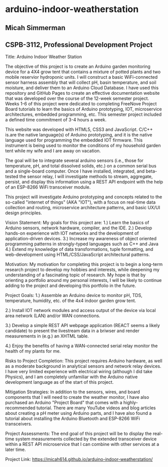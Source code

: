 # arduino-indoor-weatherstation

<h2>Micah Simmerman</h2>

<h2>CSPB-3112, Professional Development Project</h2>

Title: Arduino Indoor Weather Station 

The objective of this project is to create an Arduino garden monitoring device for a 4X4 grow tent that contains a mixture of potted plants and two mobile reservior hydroponic units. I will construct a basic WiFi-connected sensor harness assembly that will collect pH, basin temperature, and soil moisture, and deliver them to an Arduino Cloud Database. I have used this repository and GitHub Pages to create an effective documentation website that was developed over the course of the 12-week semester project. Weeks 1-6 of this project were dedicated to completing FreeNove Project Board tutorials to learn the basics of Arduino prototyping, IOT, microservice architectures, embedded programming, etc. This semester project included a defined time commitment of 3-4 hours a week.

This website was developed with HTML5, CSS3 and JavaScript. C/C++ is.are the native language(s) of Arduino prototyping, and it is the native language used for programming the embedded IOT firmware. This instrument is being used to monitor the conditions of my household garden tent while my wife and I are away on vacation.

The goal will be to integrate several arduino sensors (i.e., those for temperature, pH, and total dissolved solids, etc.) on a common serial bus and a single-board computer. Once I have installed, integrated, and beta-tested the sensor relay, I will investigate methods to stream, aggregate, persist, and display this information using a REST API endpoint with the help of an ESP-8266 WiFi transceiver module. 

This project will investigate Arduino prototyping and concepts related to the so-called "internet of things" (AKA "IOT"), with a focus on real-time data collection and routing, microservice architecture patterns, and basic UX/UI design principles. 

Vision Statement: My goals for this project are: 1.) Learn the basics of Arduino sensors, network hardware, compiler, and the IDE. 2.) Develop hands-on experience with IOT networks and the development of application-driven devices. 3.) Increase my awareness of object oriented programming patterns in strongly-typed languages such as C++ and Java 4.) Extend my knowledge of data transformations, tuple formatting, and web-development using HTML/CSS/JavaScript architectural patterns.

Motivation: My motivation for completing this project is to begin a long-term research project to develop my hobbies and interests, while deepening my understanding of a fascinating topic of research. My hope is that by orienting a portfolio around my personal interests, I will be likely to continue adding to the project and developing this portfolio in the future.

Project Goals: 
1.) Assemble an Arduino device to monitor pH, TDS, temperature, humidity, etc. of the 4x4 indoor garden grow tent. 

2.) Install IOT network modules and access output of the device via local area network (LAN) and/or WAN connections. 

3.) Develop a simple REST API webpage application (REACT seems a likely candidate) to present the livestream data in a briwser and render measurements in (e.g.) an XHTML table. 

4.) Enjoy the benefits of having a WAN-connected serial relay monitor the health of my plants for me. 


Risks to Project Completion: This project requires Arduino hardware, as well as a moderate background in analytical sensors and network relay devices. I have very limited experience with electrical wiring (although I did take Physics), and I am completely unfamiliar with the Arduino native development language as of the start of this project.

Mitigation Strategies: In addition to the sensors, wires, and board components that I will need to create the weather monitor, I have also purchased an Arduino &#34;Project Board&#34; that comes with a highly-recommended tutorial. There are many YouTube videos and blog articles about creating a pH meter using Arduino parts, and I have also found a tutorial about installing the Arduino Bluetooth and ESP-8266 WiFi transceivers. 

Project Assessments: The end goal of this project will be to display the real-time system measurements collected by the extended transceiver device within a REST API microservice that I can combine with other services at a later time.

Project Link: https://micah614.github.io/arduino-indoor-weatherstation/
